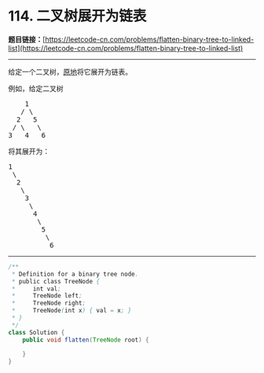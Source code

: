 # 114. 二叉树展开为链表

**题目链接：**[https://leetcode-cn.com/problems/flatten-binary-tree-to-linked-list](https://leetcode-cn.com/problems/flatten-binary-tree-to-linked-list)

---

<div class="content__1Y2H">
 <div class="notranslate">
  <p>给定一个二叉树，<a href="https://baike.baidu.com/item/%E5%8E%9F%E5%9C%B0%E7%AE%97%E6%B3%95/8010757">原地</a>将它展开为链表。</p> 
  <p>例如，给定二叉树</p> 
  <pre class="language-text">    1
   / \
  2   5
 / \   \
3   4   6</pre> 
  <p>将其展开为：</p> 
  <pre class="language-text">1
 \
  2
   \
    3
     \
      4
       \
        5
         \
          6</pre> 
 </div>
</div>

---

```java
/**
 * Definition for a binary tree node.
 * public class TreeNode {
 *     int val;
 *     TreeNode left;
 *     TreeNode right;
 *     TreeNode(int x) { val = x; }
 * }
 */
class Solution {
    public void flatten(TreeNode root) {
        
    }
}
```
